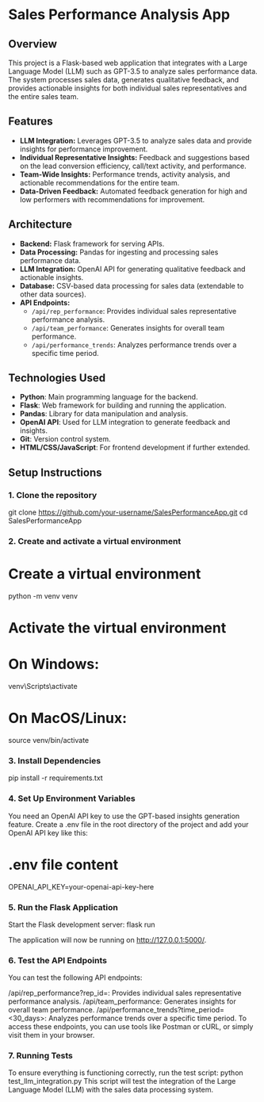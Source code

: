 # Sales Performance Analysis App

## Overview

This project is a Flask-based web application that integrates with a Large Language Model (LLM) such as GPT-3.5 to analyze sales performance data. The system processes sales data, generates qualitative feedback, and provides actionable insights for both individual sales representatives and the entire sales team.

## Features

- **LLM Integration:** Leverages GPT-3.5 to analyze sales data and provide insights for performance improvement.
- **Individual Representative Insights:** Feedback and suggestions based on the lead conversion efficiency, call/text activity, and performance.
- **Team-Wide Insights:** Performance trends, activity analysis, and actionable recommendations for the entire team.
- **Data-Driven Feedback:** Automated feedback generation for high and low performers with recommendations for improvement.

## Architecture

- **Backend:** Flask framework for serving APIs.
- **Data Processing:** Pandas for ingesting and processing sales performance data.
- **LLM Integration:** OpenAI API for generating qualitative feedback and actionable insights.
- **Database:** CSV-based data processing for sales data (extendable to other data sources).
- **API Endpoints:**
  - `/api/rep_performance`: Provides individual sales representative performance analysis.
  - `/api/team_performance`: Generates insights for overall team performance.
  - `/api/performance_trends`: Analyzes performance trends over a specific time period.

## Technologies Used

- **Python**: Main programming language for the backend.
- **Flask**: Web framework for building and running the application.
- **Pandas**: Library for data manipulation and analysis.
- **OpenAI API**: Used for LLM integration to generate feedback and insights.
- **Git**: Version control system.
- **HTML/CSS/JavaScript**: For frontend development if further extended.

## Setup Instructions

### 1. Clone the repository
git clone https://github.com/your-username/SalesPerformanceApp.git
cd SalesPerformanceApp

### 2. Create and activate a virtual environment
# Create a virtual environment
python -m venv venv

# Activate the virtual environment
# On Windows:
venv\\Scripts\\activate
# On MacOS/Linux:
source venv/bin/activate

### 3. Install Dependencies
pip install -r requirements.txt

### 4. Set Up Environment Variables
You need an OpenAI API key to use the GPT-based insights generation feature. Create a .env file in the root directory of the project and add your OpenAI API key like this:
# .env file content
OPENAI_API_KEY=your-openai-api-key-here
### 5. Run the Flask Application
Start the Flask development server:
flask run

The application will now be running on http://127.0.0.1:5000/.

### 6. Test the API Endpoints
You can test the following API endpoints:

/api/rep_performance?rep_id=<id>: Provides individual sales representative performance analysis.
/api/team_performance: Generates insights for overall team performance.
/api/performance_trends?time_period=<30_days>: Analyzes performance trends over a specific time period.
To access these endpoints, you can use tools like Postman or cURL, or simply visit them in your browser.

### 7. Running Tests
To ensure everything is functioning correctly, run the test script:
python test_llm_integration.py
This script will test the integration of the Large Language Model (LLM) with the sales data processing system.
